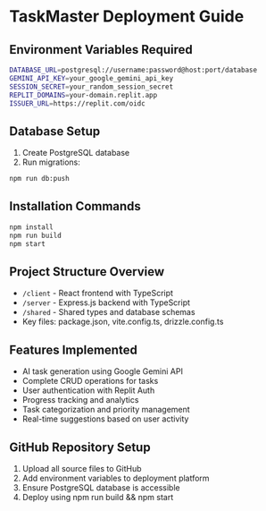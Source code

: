 # TaskMaster Deployment Guide

## Environment Variables Required

```bash
DATABASE_URL=postgresql://username:password@host:port/database
GEMINI_API_KEY=your_google_gemini_api_key
SESSION_SECRET=your_random_session_secret
REPLIT_DOMAINS=your-domain.replit.app
ISSUER_URL=https://replit.com/oidc
```

## Database Setup

1. Create PostgreSQL database
2. Run migrations:
```bash
npm run db:push
```

## Installation Commands

```bash
npm install
npm run build
npm start
```

## Project Structure Overview

- `/client` - React frontend with TypeScript
- `/server` - Express.js backend with TypeScript  
- `/shared` - Shared types and database schemas
- Key files: package.json, vite.config.ts, drizzle.config.ts

## Features Implemented

- AI task generation using Google Gemini API
- Complete CRUD operations for tasks
- User authentication with Replit Auth
- Progress tracking and analytics
- Task categorization and priority management
- Real-time suggestions based on user activity

## GitHub Repository Setup

1. Upload all source files to GitHub
2. Add environment variables to deployment platform
3. Ensure PostgreSQL database is accessible
4. Deploy using npm run build && npm start